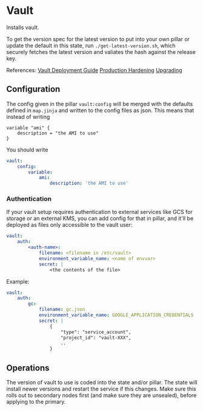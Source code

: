 # Vault

Installs vault.

To get the version spec for the latest version to put into your own pillar or
update the default in this state, run `./get-latest-version.sh`, which securely
fetches the latest version and valiates the hash against the release key.

References:
[Vault Deployment Guide](https://learn.hashicorp.com/vault/operations/ops-deployment-guide)
[Production Hardening](https://learn.hashicorp.com/vault/day-one/production-hardening)
[Upgrading](https://www.vaultproject.io/docs/upgrading/)


## Configuration

The config given in the pillar `vault:config` will be merged with the defaults defined in `map.jinja` and written to the
config files as json. This means that instead of writing
```
variable "ami" {
    description = "the AMI to use"
}
```

You should write

```yaml
vault:
    config:
        variable:
            ami:
                description: 'the AMI to use'
```


### Authentication

If your vault setup requires authentication to external services like GCS for
storage or an external KMS, you can add config for that in pillar, and it'll
be deployed as files only accessible to the vault user:

```yaml
vault:
    auth:
        <auth-name>:
            filename: <filename in /etc/vault>
            environment_variable_name: <name of envvar>
            secret: |
                <the contents of the file>
```

Example:

```yaml
vault:
    auth:
        gc:
            filename: gc.json
            environment_variable_name: GOOGLE_APPLICATION_CREDENTIALS
            secret: |
                {
                    "type": "service_account",
                    "project_id": "vault-XXX",
                    ..
                }
```


## Operations

The version of vault to use is coded into the state and/or pillar. The state
will install newer versions and restart the service if this changes. Make sure
this rolls out to secondary nodes first (and make sure they are unsealed),
before applying to the primary.
